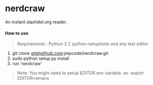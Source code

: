 nerdcraw
========

An instant slashdot.org reader.

#### How to use ####

> Requirements : Python 2.7, python-setuptools and any text editor

1. git clone git@github.com:jmpcode/nerdcraw.git
3. sudo python setup.py install
4. run 'nerdcraw'

> Note: You might need to setup EDITOR env variable. ex: export EDITOR=emacs
